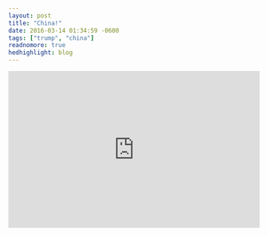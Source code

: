 ```yaml
---
layout: post
title: "China!"
date: 2016-03-14 01:34:59 -0600
tags: ["trump", "china"]
readnomore: true
hedhighlight: blog
---
```


<iframe width="560" style="width:560px; max-width:100%" height="315" src="https://www.youtube.com/embed/VHtKx2jk40U" frameborder="0" allowfullscreen></iframe>
